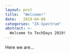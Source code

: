 ```yaml
---
layout: post
title:  "Welcome!"
date:   2019-04-08
categories: "ZX-Spectrum"
abstract: >- 
  Welcome to TechDays 2019!
---
```


Here we are...